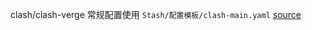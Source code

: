 
clash/clash-verge 常规配置使用 `Stash/配置模板/clash-main.yaml`
[source](https://github.com/Coldvvater/Mononoke/blob/master/Stash/Clash/Config/Evolve.yaml)

